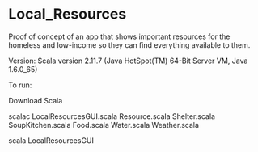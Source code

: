 # Local_Resources
Proof of concept of an app that shows important resources for the homeless and low-income so they can find everything available to them.

Version:
Scala version 2.11.7 (Java HotSpot(TM) 64-Bit Server VM, Java 1.6.0_65)


To run:

Download Scala

scalac LocalResourcesGUI.scala Resource.scala Shelter.scala SoupKitchen.scala Food.scala Water.scala Weather.scala

scala LocalResourcesGUI
